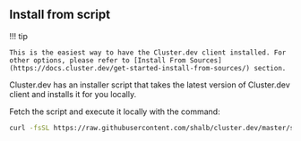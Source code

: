 ## Install from script

!!! tip

    This is the easiest way to have the Cluster.dev client installed. For other options, please refer to [Install From Sources](https://docs.cluster.dev/get-started-install-from-sources/) section.

Cluster.dev has an installer script that takes the latest version of Cluster.dev client and installs it for you locally.<br> 

Fetch the script and execute it locally with the command:

```bash
curl -fsSL https://raw.githubusercontent.com/shalb/cluster.dev/master/scripts/get_cdev.sh | sh
```


